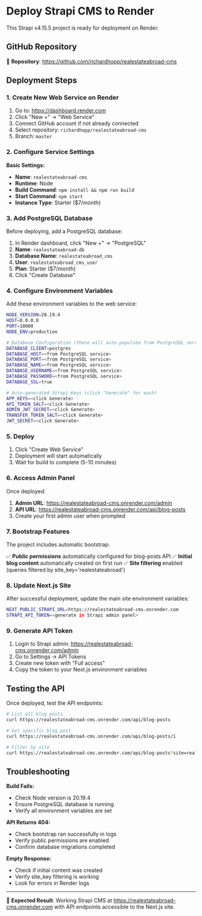 # Deploy Strapi CMS to Render

This Strapi v4.15.5 project is ready for deployment on Render.

## GitHub Repository
🔗 **Repository**: https://github.com/richardhopp/realestateabroad-cms

## Deployment Steps

### 1. Create New Web Service on Render

1. Go to: https://dashboard.render.com
2. Click "New +" → "Web Service"  
3. Connect GitHub account if not already connected
4. Select repository: `richardhopp/realestateabroad-cms`
5. Branch: `master`

### 2. Configure Service Settings

**Basic Settings:**
- **Name**: `realestateabroad-cms`
- **Runtime**: Node
- **Build Command**: `npm install && npm run build`
- **Start Command**: `npm start`
- **Instance Type**: Starter ($7/month)

### 3. Add PostgreSQL Database

Before deploying, add a PostgreSQL database:

1. In Render dashboard, click "New +" → "PostgreSQL"
2. **Name**: `realestateabroad-db`  
3. **Database Name**: `realestateabroad_cms`
4. **User**: `realestateabroad_cms_user`
5. **Plan**: Starter ($7/month)
6. Click "Create Database"

### 4. Configure Environment Variables

Add these environment variables to the web service:

```bash
NODE_VERSION=20.19.4
HOST=0.0.0.0
PORT=10000
NODE_ENV=production

# Database Configuration (these will auto-populate from PostgreSQL service)
DATABASE_CLIENT=postgres
DATABASE_HOST=<from PostgreSQL service>
DATABASE_PORT=<from PostgreSQL service>  
DATABASE_NAME=<from PostgreSQL service>
DATABASE_USERNAME=<from PostgreSQL service>
DATABASE_PASSWORD=<from PostgreSQL service>
DATABASE_SSL=true

# Auto-generated Strapi Keys (click "Generate" for each)
APP_KEYS=<click Generate>
API_TOKEN_SALT=<click Generate>
ADMIN_JWT_SECRET=<click Generate>
TRANSFER_TOKEN_SALT=<click Generate>
JWT_SECRET=<click Generate>
```

### 5. Deploy

1. Click "Create Web Service"
2. Deployment will start automatically
3. Wait for build to complete (5-10 minutes)

### 6. Access Admin Panel

Once deployed:

1. **Admin URL**: https://realestateabroad-cms.onrender.com/admin
2. **API URL**: https://realestateabroad-cms.onrender.com/api/blog-posts
3. Create your first admin user when prompted

### 7. Bootstrap Features

The project includes automatic bootstrap:

✅ **Public permissions** automatically configured for blog-posts API
✅ **Initial blog content** automatically created on first run
✅ **Site filtering** enabled (queries filtered by site_key='realestateabroad')

### 8. Update Next.js Site

After successful deployment, update the main site environment variables:

```bash
NEXT_PUBLIC_STRAPI_URL=https://realestateabroad-cms.onrender.com
STRAPI_API_TOKEN=<generate in Strapi admin panel>
```

### 9. Generate API Token

1. Login to Strapi admin: https://realestateabroad-cms.onrender.com/admin
2. Go to Settings → API Tokens
3. Create new token with "Full access"
4. Copy the token to your Next.js environment variables

## Testing the API

Once deployed, test the API endpoints:

```bash
# List all blog posts
curl https://realestateabroad-cms.onrender.com/api/blog-posts

# Get specific blog post  
curl https://realestateabroad-cms.onrender.com/api/blog-posts/1

# Filter by site
curl https://realestateabroad-cms.onrender.com/api/blog-posts?site=realestateabroad
```

## Troubleshooting

**Build Fails:**
- Check Node version is 20.19.4
- Ensure PostgreSQL database is running
- Verify all environment variables are set

**API Returns 404:**
- Check bootstrap ran successfully in logs
- Verify public permissions are enabled
- Confirm database migrations completed

**Empty Response:**
- Check if initial content was created
- Verify site_key filtering is working
- Look for errors in Render logs

---

🎯 **Expected Result**: Working Strapi CMS at https://realestateabroad-cms.onrender.com with API endpoints accessible to the Next.js site.